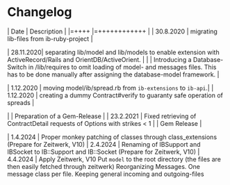 Changelog
=============

| Date   |  Description |
|=++++   |=++++++++++++ |
| 30.8.2020 | migrating lib-files from ib-ruby-project |

| 28.11.2020| separating lib/model and lib/models to enable extension with
              ActiveRecord/Rails and OrientDB/ActiveOrient. |
|           | Introducing a Database-Switch in /lib/requires to omit 
              loading of model- and messages files. This has to be done 
							manually after assigning the database-model framework. |

| 1.12.2020 | moving model/ib/spread.rb from `ib-extensions` to `ib-api`.|
| 1.12.2020 | creating a dummy Contract#verify to guaranty safe operation of spreads |

|           | Preparation of a Gem-Release  |
| 23.2.2021 | Fixed retrieving of ContractDetail requests of Options with strikes < 1 
|           | Gem Release                   |

|  1.4.2024 | Proper monkey patching of classes through class_extensions (Prepare for Zeitwerk, V10)
|  2.4.2024 | Renaming of IBSupport and IBSocket to IB::Support and IB::Socket (Prepare for Zeitwerk, V10)
|  4.4.2024 | Apply Zeitwerk, V10
              Put `model` to the root directory (the files are then easily fetched through zeitwerk)
              Reorganizing Messages. One message class per file. Keeping general incoming and outgoing-files
